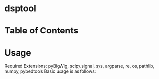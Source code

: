 # dsptool

# Table of Contents

# Usage
Required Extensions:
pyBigWig, scipy.signal, sys, argparse, re, os, pathlib, numpy, pybedtools
Basic usage is as follows:
